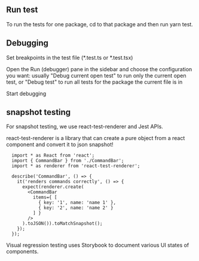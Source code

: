 ## Run test
To run the tests for one package, cd to that package and then run yarn test.


## Debugging
Set breakpoints in the test file (*.test.ts or *.test.tsx)

Open the Run (debugger) pane in the sidebar and choose the configuration you want: 
usually "Debug current open test" to run only the current open test, or "Debug test" to run all tests for the package the current file is in

Start debugging



## snapshot testing
For snapshot testing, we use react-test-renderer and Jest APIs.

react-test-renderer is a library that can create a pure object from a react component and convert it to json snapshot!

```
  import * as React from 'react';
  import { CommandBar } from './CommandBar';
  import * as renderer from 'react-test-renderer';

  describe('CommandBar', () => {
    it('renders commands correctly', () => {
      expect(renderer.create(
        <CommandBar
          items={ [
            { key: '1', name: 'name 1' },
            { key: '2', name: 'name 2' }
          ] }
        />
      ).toJSON()).toMatchSnapshot();
    });
  });
```

Visual regression testing uses Storybook to document various UI states of components.

